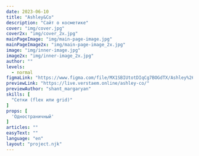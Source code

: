 ```yaml
---
date: 2023-06-10
title: "Ashley&Co"
description: "Сайт о косметике"
cover: "img/cover.jpg"
cover2x: "img/cover_2x.jpg"
mainPageImage: "img/main-page-image.jpg"
mainPageImage2x: "img/main-page-image_2x.jpg"
image: "img/inner-image.jpg"
image2x: "img/inner-image_2x.jpg"
author: ""
levels:
  - normal
figmaLink: "https://www.figma.com/file/MX1SBIUtotDIqCg7BOGdTX/Ashley%26Co?type=design&node-id=0%3A1&t=4Jmf1FaQH1QBIETI-1"
previewLink: "https://live.verstaem.online/ashley-co/"
previewAuthor: "shant_margaryan"
skills: [
  "Сетки (flex или grid)"
]
props: [
  'Одностраничный'
]
articles: ""
easyText: ""
language: "en"
layout: "project.njk"
---
```

